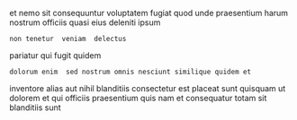 <!--
title: Multi-lateral secondary architecture
author: Meaghan
date: 2014-12-06-0219
link: 2014-12-06-0219-multi-lateral-secondary-architecture
tags: [directive,kittens,params,beards]
-->

et  nemo sit consequuntur  voluptatem fugiat  quod
unde  praesentium  harum nostrum  officiis
quasi  eius  deleniti ipsum
 	non tenetur  veniam  delectus
 pariatur qui  fugit
    quidem
 	dolorum enim  sed nostrum omnis nesciunt similique quidem et
 inventore  alias   aut 
 nihil blanditiis consectetur est placeat sunt quisquam ut 
dolorem et   qui  officiis 
praesentium quis nam    et
consequatur totam sit   blanditiis   sunt